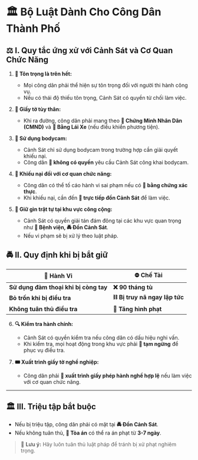 # 🏛️ **Bộ Luật Dành Cho Công Dân Thành Phố**  

## ⚖️ **I. Quy tắc ứng xử với Cảnh Sát và Cơ Quan Chức Năng**  

1. **🫡 Tôn trọng là trên hết:**  
   - Mọi công dân phải thể hiện sự tôn trọng đối với người thi hành công vụ.  
   - Nếu có thái độ thiếu tôn trọng, Cảnh Sát có quyền từ chối làm việc.  

2. **📜 Giấy tờ tùy thân:**  
   - Khi ra đường, công dân phải mang theo **📇 Chứng Minh Nhân Dân (CMND)** và **🚗 Bằng Lái Xe** (nếu điều khiển phương tiện).  

3. **🎥 Sử dụng bodycam:**  
   - Cảnh Sát chỉ sử dụng bodycam trong trường hợp cần giải quyết khiếu nại.  
   - Công dân **🚫 không có quyền** yêu cầu Cảnh Sát công khai bodycam.  

4. **🛑 Khiếu nại đối với cơ quan chức năng:**  
   - Công dân có thể tố cáo hành vi sai phạm nếu có **📂 bằng chứng xác thực**.  
   - Khi khiếu nại, cần đến **🏢 trực tiếp đồn Cảnh Sát** để làm việc.  

5. **🚦 Giữ gìn trật tự tại khu vực công cộng:**  
   - Cảnh Sát có quyền giải tán đám đông tại các khu vực quan trọng như **🏥 Bệnh viện, 🚔 Đồn Cảnh Sát**.  
   - Nếu vi phạm sẽ bị xử lý theo luật pháp.  

## 🚔 **II. Quy định khi bị bắt giữ**  

| 🚨 Hành Vi                             | ⛔ Chế Tài                     |
| ------------------------------------- | ----------------------------- |
| **Sử dụng đàm thoại khi bị còng tay** | **❌ 90 tháng tù**             |
| **Bỏ trốn khi bị điều tra**           | **⛓️ Bị truy nã ngay lập tức** |
| **Không tuân thủ điều tra**           | **📜 Tăng hình phạt**          |

6. **🔍 Kiểm tra hành chính:**  
   - Cảnh Sát có quyền kiểm tra nếu công dân có dấu hiệu nghi vấn.  
   - Khi kiểm tra, mọi hoạt động trong khu vực phải **🛑 tạm ngừng** để phục vụ điều tra.  

7. **🎟️ Xuất trình giấy tờ nghề nghiệp:**  
   - Công dân phải **📑 xuất trình giấy phép hành nghề hợp lệ** nếu làm việc với cơ quan chức năng.  

---

## 🏛️ **III. Triệu tập bắt buộc**  

- Nếu bị triệu tập, công dân phải có mặt tại **🚔 Đồn Cảnh Sát**.  
- Nếu không tuân thủ, **📜 Tòa án** có thể ra án phạt từ **3-7 ngày**.  

> 📝 **Lưu ý:** Hãy luôn tuân thủ luật pháp để tránh bị xử phạt nghiêm trọng.  

